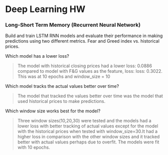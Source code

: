 # Deep Learning HW
### Long-Short Term Memory (Recurrent Neural Network)

Build and train LSTM RNN models and evaluate their performance in making predictions using two different metrics. Fear and Greed index vs. historical prices.


Which model has a lower loss?

>The model with historical closing prices had a lower loss: 0.0886 compared to model with F&G values as the feature, loss: loss: 0.3022. This was at 10 epochs and window_size = 10

Which model tracks the actual values better over time?
> The model that tracked the values better over time was the model that used historical prices to make predictions.

Which window size works best for the model?
> Three window sizes(10,20,30) were tested and the models had a lower loss with better tracking of actual values except for the model with the historical prices when tested with window_size=30.It had a higher loss in comparison with the other window sizes and it tracked better with actual values perhaps due to overfit. The models were fit with 10 epochs.